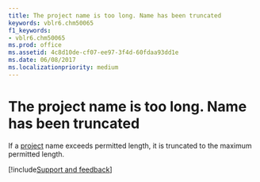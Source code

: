 ```yaml
---
title: The project name is too long. Name has been truncated
keywords: vblr6.chm50065
f1_keywords:
- vblr6.chm50065
ms.prod: office
ms.assetid: 4c8d10de-cf07-ee97-3f4d-60fdaa93dd1e
ms.date: 06/08/2017
ms.localizationpriority: medium
---
```



# The project name is too long. Name has been truncated

If a [project](../../Glossary/vbe-glossary.md#project) name exceeds permitted length, it is truncated to the maximum permitted length.

[!include[Support and feedback](~/includes/feedback-boilerplate.md)]